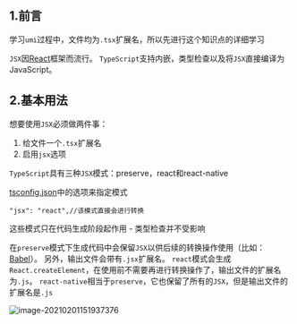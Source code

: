 ## 1.前言

学习`umi`过程中，文件均为`.tsx`扩展名，所以先进行这个知识点的详细学习

`JSX`因[React](https://reactjs.org/)框架而流行。 `TypeScript`支持内嵌，类型检查以及将`JSX`直接编译为JavaScript。

## 2.基本用法

想要使用`JSX`必须做两件事：

1. 给文件一个`.tsx`扩展名
2. 启用`jsx`选项

`TypeScript`具有三种`JSX`模式：preserve，react和react-native

[tsconfig.json](https://www.tslang.cn/docs/handbook/tsconfig-json.html)中的选项来指定模式


```
"jsx": "react",//该模式直接会进行转换
```

这些模式只在代码生成阶段起作用 - 类型检查并不受影响

 在`preserve`模式下生成代码中会保留`JSX`以供后续的转换操作使用（比如：[Babel](https://babeljs.io/)）。 另外，输出文件会带有`.jsx`扩展名。 `react`模式会生成`React.createElement`，在使用前不需要再进行转换操作了，输出文件的扩展名为`.js`。 `react-native`相当于`preserve`，它也保留了所有的`JSX`，但是输出文件的扩展名是`.js`

![image-20210201151937376](C:\Users\16112\AppData\Roaming\Typora\typora-user-images\image-20210201151937376.png)